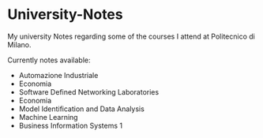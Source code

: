 # University-Notes
My university Notes regarding some of the courses I attend at Politecnico di Milano.

Currently notes available:
- Automazione Industriale
- Economia
- Software Defined Networking Laboratories
- Economia
- Model Identification and Data Analysis
- Machine Learning
- Business Information Systems 1
